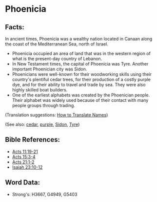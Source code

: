 # Phoenicia #

## Facts: ##

In ancient times, Phoenicia was a wealthy nation located in Canaan along the coast of the Mediterranean Sea, north of Israel.

* Phoenicia occupied an area of land that was in the western region of what is the present-day country of Lebanon.
* In New Testament times, the capital of Phoenicia was Tyre. Another important Phoenician city was Sidon.
* Phoenicians were well-known for their woodworking skills using their country's plentiful cedar trees, for their production of a costly purple dye, and for their ability to travel and trade by sea. They were also highly skilled boat builders.
* One of the earliest alphabets was created by the Phoenician people. Their alphabet was widely used because of their contact with many people groups through trading.

(Translation suggestions: [How to Translate Names](rc://en/ta/man/translate/translate-names))

(See also: [cedar](../other/cedar.md), [purple](../other/purple.md), [Sidon](../names/sidon.md), [Tyre](../names/tyre.md))

## Bible References: ##

* [Acts 11:19-21](rc://en/tn/help/act/11/19)
* [Acts 15:3-4](rc://en/tn/help/act/15/03)
* [Acts 21:1-2](rc://en/tn/help/act/21/01)
* [Isaiah 23:10-12](rc://en/tn/help/isa/23/10)

## Word Data: ##

* Strong's: H3667, G4949, G5403
